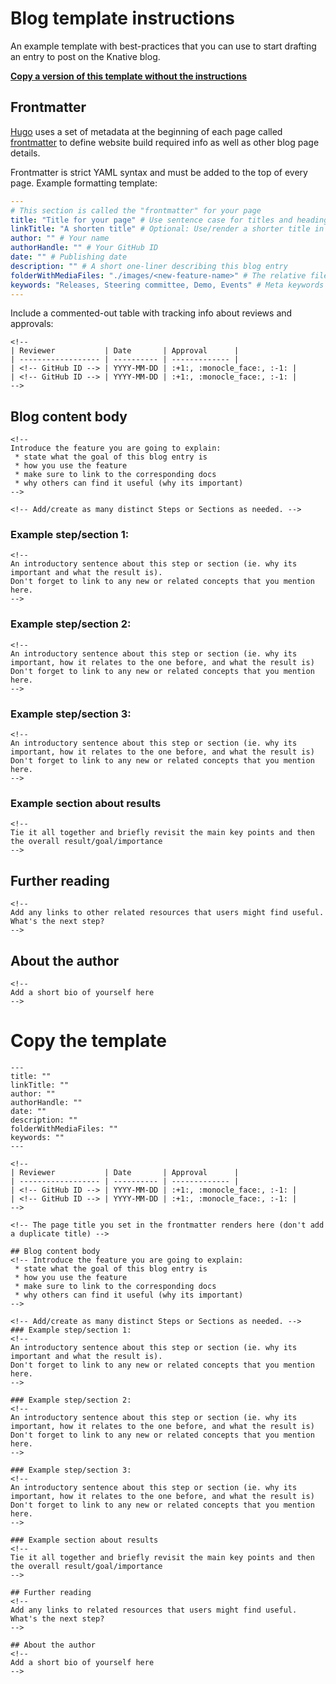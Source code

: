# Blog template instructions

An example template with best-practices that you can use to start drafting an
entry to post on the Knative blog.

[**Copy a version of this template without the instructions**](#copy-the-template)

## Frontmatter

[Hugo](https://gohugo.io/) uses a set of metadata at the beginning of each page
called [frontmatter](https://gohugo.io/content-management/front-matter/)
to define website build required info as well as other blog page details.

Frontmatter is strict YAML syntax and must be added to the top of every
page. Example formatting template:

```yaml
---
# This section is called the "frontmatter" for your page
title: "Title for your page" # Use sentence case for titles and headings
linkTitle: "A shorten title" # Optional: Use/render a shorter title in the navigation menu.
author: "" # Your name
authorHandle: "" # Your GitHub ID
date: "" # Publishing date
description: "" # A short one-liner describing this blog entry
folderWithMediaFiles: "./images/<new-feature-name>" # The relative file path (ie. new folder) to any images, etc.
keywords: "Releases, Steering committee, Demo, Events" # Meta keywords for the content
---
```

Include a commented-out table with tracking info about reviews and approvals:
```
<!--
| Reviewer           | Date       | Approval      |
| ------------------ | ---------- | ------------- |
| <!-- GitHub ID --> | YYYY-MM-DD | :+1:, :monocle_face:, :-1: |
| <!-- GitHub ID --> | YYYY-MM-DD | :+1:, :monocle_face:, :-1: |
-->
```

## Blog content body
```
<!--
Introduce the feature you are going to explain:
 * state what the goal of this blog entry is
 * how you use the feature
 * make sure to link to the corresponding docs
 * why others can find it useful (why its important)
-->
```

```
<!-- Add/create as many distinct Steps or Sections as needed. -->
```
### Example step/section 1:
```
<!--
An introductory sentence about this step or section (ie. why its important and what the result is).
Don't forget to link to any new or related concepts that you mention here.
-->
```

### Example step/section 2:
```
<!--
An introductory sentence about this step or section (ie. why its important, how it relates to the one before, and what the result is)
Don't forget to link to any new or related concepts that you mention here.
-->
```

### Example step/section 3:
```
<!--
An introductory sentence about this step or section (ie. why its important, how it relates to the one before, and what the result is)
Don't forget to link to any new or related concepts that you mention here.
-->
```

### Example section about results
```
<!--
Tie it all together and briefly revisit the main key points and then the overall result/goal/importance
-->
```

## Further reading
```
<!--
Add any links to other related resources that users might find useful.
What's the next step?
-->
```

## About the author
```
<!--
Add a short bio of yourself here
-->
```

# Copy the template

```
---
title: ""
linkTitle: ""
author: ""
authorHandle: ""
date: ""
description: ""
folderWithMediaFiles: ""
keywords: ""
---

<!--
| Reviewer           | Date       | Approval      |
| ------------------ | ---------- | ------------- |
| <!-- GitHub ID --> | YYYY-MM-DD | :+1:, :monocle_face:, :-1: |
| <!-- GitHub ID --> | YYYY-MM-DD | :+1:, :monocle_face:, :-1: |
-->

<!-- The page title you set in the frontmatter renders here (don't add a duplicate title) -->

## Blog content body
<!-- Introduce the feature you are going to explain:
 * state what the goal of this blog entry is
 * how you use the feature
 * make sure to link to the corresponding docs
 * why others can find it useful (why its important)
-->

<!-- Add/create as many distinct Steps or Sections as needed. -->
### Example step/section 1:
<!--
An introductory sentence about this step or section (ie. why its important and what the result is).
Don't forget to link to any new or related concepts that you mention here.
-->

### Example step/section 2:
<!--
An introductory sentence about this step or section (ie. why its important, how it relates to the one before, and what the result is)
Don't forget to link to any new or related concepts that you mention here.
-->

### Example step/section 3:
<!--
An introductory sentence about this step or section (ie. why its important, how it relates to the one before, and what the result is)
Don't forget to link to any new or related concepts that you mention here.
-->

### Example section about results
<!--
Tie it all together and briefly revisit the main key points and then the overall result/goal/importance
-->

## Further reading
<!--
Add any links to related resources that users might find useful.
What's the next step?
-->

## About the author
<!--
Add a short bio of yourself here
-->
```
